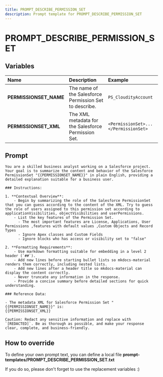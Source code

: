 ```yaml
---
title: PROMPT_DESCRIBE_PERMISSION_SET
description: Prompt template for PROMPT_DESCRIBE_PERMISSION_SET
---
```


# PROMPT_DESCRIBE_PERMISSION_SET

## Variables

| Name                   | Description                                            | Example                              |
|:-----------------------|:-------------------------------------------------------|:-------------------------------------|
| **PERMISSIONSET_NAME** | The name of the Salesforce Permission Set to describe. | `PS_CloudityAccount`                 |
| **PERMISSIONSET_XML**  | The XML metadata for the Salesforce Permission Set.    | `<PermissionSet>...</PermissionSet>` |

## Prompt

```
You are a skilled business analyst working on a Salesforce project. Your goal is to summarize the content and behavior of the Salesforce PermissionSet "{{PERMISSIONSET_NAME}}" in plain English, providing a detailed explanation suitable for a business user.

### Instructions:

1. **Contextual Overview**:
    - Begin by summarizing the role of the Salesforce PermissionSet that you can guess according to the content of the XML. Try to guess the role of users assigned to this permission set according to applicationVisibilities, objectVisibilities and userPermissions.
    - List the key features of the Permission Set.
      - The most important features are License, Applications, User Permissions ,features with default values ,Custom Objects and Record Types
      - Ignore Apex classes and Custom Fields
      - Ignore blocks who has access or visibility set to "false"

2. **Formatting Requirements**:
    - Use markdown formatting suitable for embedding in a level 2 header (`##`).
    - Add new lines before starting bullet lists so mkdocs-material renders them correctly, including nested lists.
    - Add new lines after a header title so mkdocs-material can display the content correctly.
    - Never truncate any information in the response.
    - Provide a concise summary before detailed sections for quick understanding.

### Reference Data:

- The metadata XML for Salesforce Permission Set "{{PERMISSIONSET_NAME}}" is:
{{PERMISSIONSET_XML}}

Caution: Redact any sensitive information and replace with `[REDACTED]`. Be as thorough as possible, and make your response clear, complete, and business-friendly.

```

## How to override

To define your own prompt text, you can define a local file **prompt-templates/PROMPT_DESCRIBE_PERMISSION_SET.txt**

If you do so, please don't forget to use the replacement variables :)
